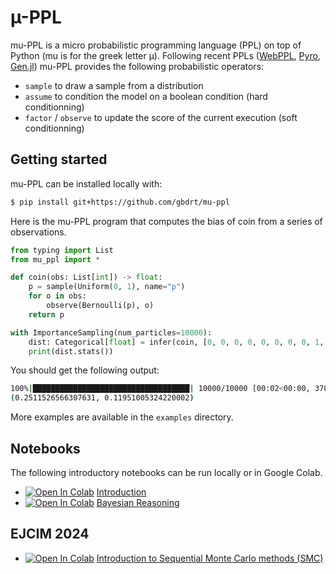 # µ-PPL

mu-PPL is a micro probabilistic programming language (PPL) on top of Python (mu is for the greek letter µ).
Following recent PPLs ([WebPPL](http://webppl.org/), [Pyro](https://pyro.ai/), [Gen.jl](https://www.gen.dev/)) mu-PPL provides the following probabilistic operators:

- `sample` to draw a sample from a distribution
- `assume` to condition the model on a boolean condition (hard conditionning)
- `factor` / `observe` to update the score of the current execution (soft conditionning)

## Getting started

mu-PPL can be installed locally with:
```bash
$ pip install git+https://github.com/gbdrt/mu-ppl
```

Here is the mu-PPL program that computes the bias of coin from a series of observations.

```python
from typing import List
from mu_ppl import *

def coin(obs: List[int]) -> float:
    p = sample(Uniform(0, 1), name="p")
    for o in obs:
        observe(Bernoulli(p), o)
    return p

with ImportanceSampling(num_particles=10000):
    dist: Categorical[float] = infer(coin, [0, 0, 0, 0, 0, 0, 0, 0, 1, 1])  # type: ignore
    print(dist.stats())
```

You should get the following output:

```bash
100%|███████████████████████████████████| 10000/10000 [00:02<00:00, 3785.50it/s]
(0.2511526566307631, 0.11951005324220002)
```

More examples are available in the `examples` directory.

## Notebooks

The following introductory notebooks can be run locally or in Google Colab.

- <a target="_blank" href="https://colab.research.google.com/github/gbdrt/mu-ppl/blob/main/notebooks/1-introduction.ipynb"><img src="https://colab.research.google.com/assets/colab-badge.svg" alt="Open In Colab"/></a> [Introduction](./notebooks/1-introduction.ipynb) 
- <a target="_blank" href="https://colab.research.google.com/github/gbdrt/mu-ppl/blob/main/notebooks/2-bayesian-reasoning.ipynb"><img src="https://colab.research.google.com/assets/colab-badge.svg" alt="Open In Colab"/></a> [Bayesian Reasoning](./notebooks/2-bayesian-reasoning.ipynb) 

## EJCIM 2024

- <a target="_blank" href="https://colab.research.google.com/github/gbdrt/mu-ppl/blob/main/notebooks/ejcim24-smc.ipynb"><img src="https://colab.research.google.com/assets/colab-badge.svg" alt="Open In Colab"/></a> [Introduction to Sequential Monte Carlo methods (SMC)](./notebooks/ejcim24-smc.ipynb) 